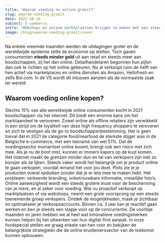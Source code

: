 ```yaml
---
title: 'Waarom voeding nu online groeit?'
slug: waarom-voeding-groeit
date: 2022-10-18
subject: E-commerce
intro: 'Webshops en online marktplaatsen krijgen te maken met een steeds groter wordend aantal gebruikers. Dat is allicht geen verrassing. Maar wist je dat ook de kleinhandel zoals wij die kennen op dit moment drastisch verandert?'
image: /blog/waarom-voeding-groeit/cover
---
```


Na enkele vreemde maanden werden de uitdagingen groter en de wereldwijde epidemie zette de economie op stelten. Toch gaven consumenten **steeds minder geld** uit aan retail en steeds meer aan boodschappen, zij het dan online. Detailhandelaren begonnen hun pijlen dan ook te richten op het online gebeuren. Nu al verkoopt ruim de helft van hen actief via marketplaces en online diensten als Amazon, Hellofresh en zelfs Bol.com. In de VS wordt dit intussen aanzien als de normaalste zaak ter wereld.

## Waarom voeding online kopen?

Slechts 15% van alle wereldwijde online consumenten kocht in 2021 boodschappen via het internet. Dit biedt een enorme kans om het marktaandeel te veroveren. Zowel online als offline retailers zijn verwikkeld in een strijd om de loyaliteit van deze high frequency shoppers te veroveren en zich te vestigen als de go-to boodschappenbestemming. Het is geen toeval dat in 2021 de categorie food/nearfood de sterkste stijger was in de Belgische e-commerce, met een toename van wel 51%. Dat de voedingssector momenteel online boomt, brengt ook een risico met zich mee. Als je nu de boot mist, kunnen er immers kapers op de kust komen. Het internet maakt de grenzen minder dun en tal van verkopers zijn niet zo koosjer als ze lijken. Steeds vaker wordt het belangrijk om je product online te gaan verkopen, voordat iemand het voor jou doet. Plots zie je je producten overal opduiken zonder dat je er iets mee te maken hebt. Het probleem: verkeerde branding, onbetrouwbare informatie, vreselijke foto’s. Online aanwezigheid wordt een steeds grotere must voor de bescherming van je merk, en al zeker voor voeding. Wie nu proactief verkoopt op marktplaatsen of via webshops, neemt een grote voorsprong op een steeds toenemende groep verkopers. Ontdek de mogelijkheden, maak je zichtbaar en optimaliseer je verkoopsaccounts. Binnen ca. 3 jaar kan je reactief gaan werken en ben je steeds een stapje voor op de concurrentie. De voorbije maanden en jaren hebben we al heel wat innovatieve voedingsmerken kunnen helpen bij het uitwerken van hun digital-first aanpak. In onze foodspecial stellen we graag enkele van hen voor en bekijken de belangrijkste strategieën die de online kruidenierssector van de toekomst kunnen opbouwen.
